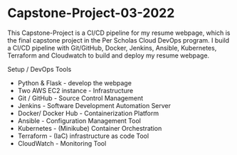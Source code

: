 # Capstone-Project-03-2022

This Capstone-Project is a CI/CD pipeline for my resume webpage, which is the final capstone project in the Per Scholas Cloud DevOps program.
I build a CI/CD pipeline with Git/GitHub, Docker, Jenkins, Ansible, Kubernetes, Terraform and Cloudwatch to build and deploy my resume webpage. 

Setup / DevOps Tools

- Python & Flask - develop the webpage
- Two AWS EC2 instance - Infrastructure 
- Git / GitHub - Source Control Management
- Jenkins - Software Development Automation Server
- Docker/ Docker Hub - Containerization Platform 
- Ansible - Configuration Management Tool
- Kubernetes - (Minikube) Container Orchestration 
- Terraform - (IaC) infrastructure as code Tool
- CloudWatch - Monitoring Tool

